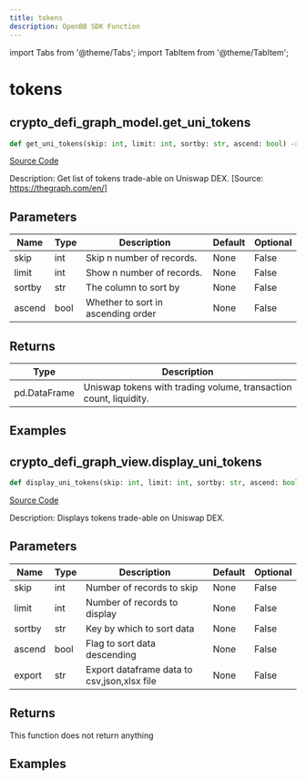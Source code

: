 ```yaml
---
title: tokens
description: OpenBB SDK Function
---
```


import Tabs from '@theme/Tabs';
import TabItem from '@theme/TabItem';

# tokens

<Tabs>
<TabItem value="model" label="Model" default>

## crypto_defi_graph_model.get_uni_tokens

```python title='openbb_terminal/cryptocurrency/defi/graph_model.py'
def get_uni_tokens(skip: int, limit: int, sortby: str, ascend: bool) -> DataFrame:
```
[Source Code](https://github.com/OpenBB-finance/OpenBBTerminal/tree/main/openbb_terminal/cryptocurrency/defi/graph_model.py#L81)

Description: Get list of tokens trade-able on Uniswap DEX. [Source: https://thegraph.com/en/]

## Parameters

| Name | Type | Description | Default | Optional |
| ---- | ---- | ----------- | ------- | -------- |
| skip | int | Skip n number of records. | None | False |
| limit | int | Show n number of records. | None | False |
| sortby | str | The column to sort by | None | False |
| ascend | bool | Whether to sort in ascending order | None | False |

## Returns

| Type | Description |
| ---- | ----------- |
| pd.DataFrame | Uniswap tokens with trading volume, transaction count, liquidity. |

## Examples



</TabItem>
<TabItem value="view" label="View">

## crypto_defi_graph_view.display_uni_tokens

```python title='openbb_terminal/cryptocurrency/defi/graph_view.py'
def display_uni_tokens(skip: int, limit: int, sortby: str, ascend: bool, export: str) -> None:
```
[Source Code](https://github.com/OpenBB-finance/OpenBBTerminal/tree/main/openbb_terminal/cryptocurrency/defi/graph_view.py#L18)

Description: Displays tokens trade-able on Uniswap DEX.

## Parameters

| Name | Type | Description | Default | Optional |
| ---- | ---- | ----------- | ------- | -------- |
| skip | int | Number of records to skip | None | False |
| limit | int | Number of records to display | None | False |
| sortby | str | Key by which to sort data | None | False |
| ascend | bool | Flag to sort data descending | None | False |
| export | str | Export dataframe data to csv,json,xlsx file | None | False |

## Returns

This function does not return anything

## Examples



</TabItem>
</Tabs>
